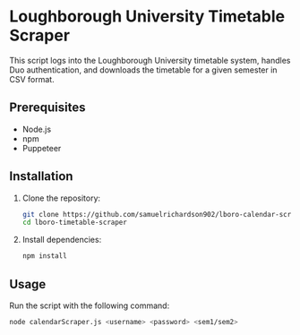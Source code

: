 # Loughborough University Timetable Scraper

This script logs into the Loughborough University timetable system, handles Duo authentication, and downloads the timetable for a given semester in CSV format.

## Prerequisites

- Node.js
- npm
- Puppeteer

## Installation

1. Clone the repository:

   ```bash
   git clone https://github.com/samuelrichardson902/lboro-calendar-scraper.git
   cd lboro-timetable-scraper
   ```

2. Install dependencies:
   ```bash
   npm install
   ```

## Usage

Run the script with the following command:

```bash
node calendarScraper.js <username> <password> <sem1/sem2>
```

